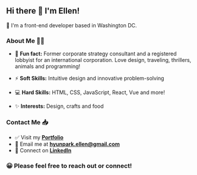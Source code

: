 ## Hi there 👋 I'm Ellen!

📍 I'm a front-end developer based in Washington DC.


### About Me 👩‍🚀

- 🔖 **Fun fact:** Former corporate strategy consultant and a registered lobbyist for an international corporation. Love design, traveling, thrillers, animals and programming! 

- ⚡ **Soft Skills:** Intuitive design and innovative problem-solving 

- 💻 **Hard Skills:** HTML, CSS, JavaScript, React, Vue and more! 

- ✨ **Interests:** Design, crafts and food

### Contact Me 📥 

- ✅ Visit my **[Portfolio](https://ellenpark.netlify.app/)**
- 📧 Email me at **[hyunpark.ellen@gmail.com](mailto:hyunpark.ellen@gmail.com)**
- 🔗 Connect on **[LinkedIn](https://www.linkedin.com/in/hyunellenpark1)**

### 😀 Please feel free to reach out or connect!
